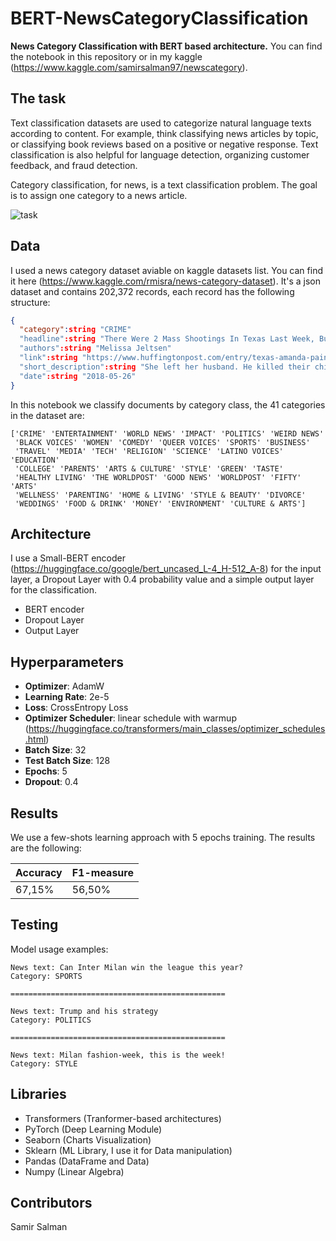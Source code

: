 # BERT-NewsCategoryClassification
**News Category Classification with BERT based architecture.** 
You can find the notebook in this repository or in my kaggle (https://www.kaggle.com/samirsalman97/newscategory).


## The task
Text classification datasets are used to categorize natural language texts according to content. For example, think classifying news articles by topic, or classifying book reviews based on a positive or negative response. Text classification is also helpful for language detection, organizing customer feedback, and fraud detection.

Category classification, for news, is a text classification problem. The goal is to assign one category to a news article.

![task](https://miro.medium.com/max/700/1*HgXA9v1EsqlrRDaC_iORhQ.png)


## Data

I used a news category dataset aviable on kaggle datasets list. You can find it here (https://www.kaggle.com/rmisra/news-category-dataset).
It's a json dataset and contains 202,372 records, each record has the following structure:

```json
{
  "category":string "CRIME"
  "headline":string "There Were 2 Mass Shootings In Texas Last Week, But Only 1 On TV"
  "authors":string "Melissa Jeltsen"
  "link":string "https://www.huffingtonpost.com/entry/texas-amanda-painter-mass-shooting_us_5b081ab4e4b0802d69caad89"
  "short_description":string "She left her husband. He killed their children. Just another day in America."
  "date":string "2018-05-26"
}
```

In this notebook we classify documents by category class, the 41 categories in the dataset are:

```
['CRIME' 'ENTERTAINMENT' 'WORLD NEWS' 'IMPACT' 'POLITICS' 'WEIRD NEWS'
 'BLACK VOICES' 'WOMEN' 'COMEDY' 'QUEER VOICES' 'SPORTS' 'BUSINESS'
 'TRAVEL' 'MEDIA' 'TECH' 'RELIGION' 'SCIENCE' 'LATINO VOICES' 'EDUCATION'
 'COLLEGE' 'PARENTS' 'ARTS & CULTURE' 'STYLE' 'GREEN' 'TASTE'
 'HEALTHY LIVING' 'THE WORLDPOST' 'GOOD NEWS' 'WORLDPOST' 'FIFTY' 'ARTS'
 'WELLNESS' 'PARENTING' 'HOME & LIVING' 'STYLE & BEAUTY' 'DIVORCE'
 'WEDDINGS' 'FOOD & DRINK' 'MONEY' 'ENVIRONMENT' 'CULTURE & ARTS']
```

## Architecture

I use a Small-BERT encoder (https://huggingface.co/google/bert_uncased_L-4_H-512_A-8) for the input layer, a Dropout Layer with 0.4 probability value and a simple output layer for the classification.

* BERT encoder
* Dropout Layer
* Output Layer


## Hyperparameters


* **Optimizer**: AdamW
* **Learning Rate**: 2e-5
* **Loss**: CrossEntropy Loss
* **Optimizer Scheduler**: linear schedule with warmup (https://huggingface.co/transformers/main_classes/optimizer_schedules.html)
* **Batch Size**: 32
* **Test Batch Size**: 128
* **Epochs**: 5
* **Dropout**: 0.4






## Results
We use a few-shots learning approach with 5 epochs training. The results are the following:

| Accuracy | F1-measure |
| --- | ----------- |
| 67,15% | 56,50% |


## Testing

Model usage examples:
```
News text: Can Inter Milan win the league this year?
Category: SPORTS

================================================

News text: Trump and his strategy
Category: POLITICS

================================================

News text: Milan fashion-week, this is the week!
Category: STYLE
```



## Libraries

* Transformers (Tranformer-based architectures)
* PyTorch (Deep Learning Module)
* Seaborn (Charts Visualization)
* Sklearn (ML Library, I use it for Data manipulation)
* Pandas (DataFrame and Data)
* Numpy (Linear Algebra)



## Contributors

Samir Salman
